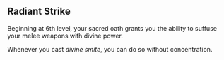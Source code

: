 ## Radiant Strike
Beginning at 6th level, your sacred oath grants you the ability to suffuse your melee weapons with divine power.

Whenever you cast *divine smite*, you can do so without concentration.
